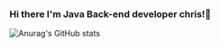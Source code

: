 ### Hi there I'm Java Back-end developer chris!👋

![Anurag's GitHub stats](https://github-readme-stats.vercel.app/api?username=chris1797&show_icons=true&theme=radical)
<!--
**chris1797/chris1797** is a ✨ _special_ ✨ repository because its `README.md` (this file) appears on your GitHub profile.

Here are some ideas to get you started:

- 🔭 I’m currently working on ...
- 🌱 I’m currently learning ...
- 👯 I’m looking to collaborate on ...
- 🤔 I’m looking for help with ...
- 💬 Ask me about ...
- 📫 How to reach me: ...
- 😄 Pronouns: ...
- ⚡ Fun fact: ...
-->
